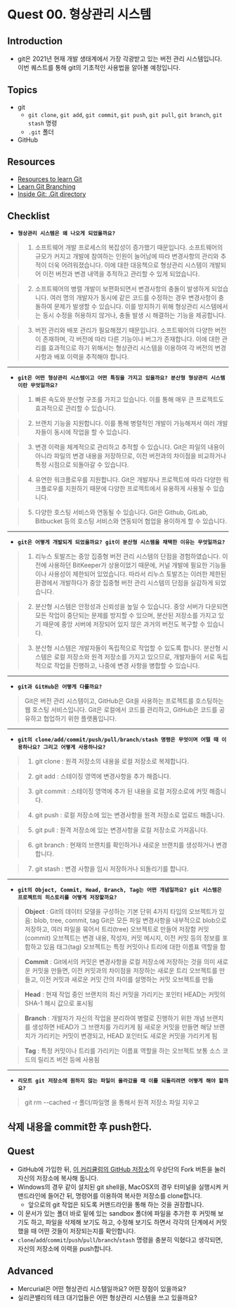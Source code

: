 # Quest 00. 형상관리 시스템

## Introduction

- git은 2021년 현재 개발 생태계에서 가장 각광받고 있는 버전 관리 시스템입니다. 이번 퀘스트를 통해 git의 기초적인 사용법을 알아볼 예정입니다.

## Topics

- git
  - `git clone`, `git add`, `git commit`, `git push`, `git pull`, `git branch`, `git stash` 명령
  - `.git` 폴더
- GitHub

## Resources

- [Resources to learn Git](https://try.github.io)
- [Learn Git Branching](https://learngitbranching.js.org/?locale=ko)
- [Inside Git: .Git directory](https://githowto.com/git_internals_git_directory)

## Checklist

- **`형상관리 시스템은 왜 나오게 되었을까요?`**

> 1.  소프트웨어 개발 프로세스의 복잡성이 증가했기 때문입니다. 소프트웨어의 규모가 커지고 개발에 참여하는 인원이 늘어남에 따라 변경사항의 관리와 추적이 더욱 어려워졌습니다. 이에 대한 대응책으로 형상관리 시스템이 개발되어 이전 버전과 변경 내역을 추적하고 관리할 수 있게 되었습니다.

> 2.  소프트웨어의 병렬 개발이 보편화되면서 변경사항의 충돌이 발생하게 되었습니다. 여러 명의 개발자가 동시에 같은 코드를 수정하는 경우 변경사항이 충돌하여 문제가 발생할 수 있습니다. 이를 방지하기 위해 형상관리 시스템에서는 동시 수정을 허용하지 않거나, 충돌 발생 시 해결하는 기능을 제공합니다.

> 3.  버전 관리와 배포 관리가 필요해졌기 때문입니다. 소프트웨어의 다양한 버전이 존재하며, 각 버전에 따라 다른 기능이나 버그가 존재합니다. 이에 대한 관리를 효과적으로 하기 위해서는 형상관리 시스템을 이용하여 각 버전의 변경사항과 배포 이력을 추적해야 합니다.

---

- **`git은 어떤 형상관리 시스템이고 어떤 특징을 가지고 있을까요? 분산형 형상관리 시스템이란 무엇일까요?`**

> 1.  빠른 속도와 분산형 구조를 가지고 있습니다. 이를 통해 매우 큰 프로젝트도 효과적으로 관리할 수 있습니다.

> 2.  브랜치 기능을 지원합니다. 이를 통해 병렬적인 개발이 가능해져서 여러 개발자들이 동시에 작업을 할 수 있습니다.

> 3.  변경 이력을 체계적으로 관리하고 추적할 수 있습니다. Git은 파일의 내용이 아니라 파일의 변경 내용을 저장하므로, 이전 버전과의 차이점을 비교하거나 특정 시점으로 되돌아갈 수 있습니다.

> 4.  유연한 워크플로우를 지원합니다. Git은 개발자나 프로젝트에 따라 다양한 워크플로우를 지원하기 때문에 다양한 프로젝트에서 유용하게 사용될 수 있습니다.

> 5.  다양한 호스팅 서비스와 연동될 수 있습니다. Git은 Github, GitLab, Bitbucket 등의 호스팅 서비스와 연동되어 협업을 용이하게 할 수 있습니다.

---

- **`git은 어떻게 개발되게 되었을까요? git이 분산형 시스템을 채택한 이유는 무엇일까요?`**

> 1.  리누스 토발즈는 중앙 집중형 버전 관리 시스템의 단점을 경험하였습니다. 이전에 사용하던 BitKeeper가 상용이었기 때문에, 커널 개발에 필요한 기능들이나 사용성이 제한되어 있었습니다. 따라서 리누스 토발즈는 이러한 제한된 환경에서 개발하다가 중앙 집중형 버전 관리 시스템의 단점을 실감하게 되었습니다.

> 2.  분산형 시스템은 안정성과 신뢰성을 높일 수 있습니다. 중앙 서버가 다운되면 모든 작업이 중단되는 문제를 방지할 수 있으며, 분산된 저장소를 가지고 있기 때문에 중앙 서버에 저장되어 있지 않은 과거의 버전도 복구할 수 있습니다.

> 3.  분산형 시스템은 개발자들이 독립적으로 작업할 수 있도록 합니다. 분산형 시스템은 로컬 저장소와 원격 저장소를 가지고 있으므로, 개발자들이 서로 독립적으로 작업을 진행하고, 나중에 변경 사항을 병합할 수 있습니다.

---

- **`git과 GitHub은 어떻게 다를까요?`**

> Git은 버전 관리 시스템이고, GitHub은 Git을 사용하는 프로젝트를 호스팅하는 웹 호스팅 서비스입니다. Git은 로컬에서 코드를 관리하고, GitHub은 코드를 공유하고 협업하기 위한 플랫폼입니다.

---

- **`git의 clone/add/commit/push/pull/branch/stash 명령은 무엇이며 어떨 때 이용하나요? 그리고 어떻게 사용하나요?`**

> 1. git clone : 원격 저장소의 내용을 로컬 저장소로 복제합니다.

> 2. git add : 스테이징 영역에 변경사항을 추가 해줍니다.

> 3. git commit : 스테이징 영역에 추가 된 내용을 로컬 저장소로에 커밋 해줍니다.

> 4. git push : 로컬 저장소에 있는 변경사항을 원격 저장소로 업로드 해줍니다.

> 5. git pull : 원격 저장소에 있는 변경사항을 로컬 저장소로 가져옵니다.

> 6. git branch : 현재의 브랜치를 확인하거나 새로운 브랜치를 생성하거나 변경 합니다.

> 7. git stash : 변경 사항을 임시 저장하거나 되돌리기를 합니다.

---

- **`git의 Object, Commit, Head, Branch, Tag는 어떤 개념일까요? git 시스템은 프로젝트의 히스토리를 어떻게 저장할까요?`**

> **Object** :
> Git의 데이터 모델을 구성하는 기본 단위
> 4가지 타입의 오브젝트가 있음: blob, tree, commit, tag
> Git은 모든 파일 변경사항을 내부적으로 blob으로 저장하고, 여러 파일을 묶어서 트리(tree) 오브젝트로 만들어 저장함
> 커밋(commit) 오브젝트는 변경 내용, 작성자, 커밋 메시지, 이전 커밋 등의 정보를 포함하고 있음
> 태그(tag) 오브젝트는 특정 커밋이나 트리에 대한 이름표 역할을 함

> **Commit** :
> Git에서의 커밋은 변경사항을 로컬 저장소에 저장하는 것을 의미
> 새로운 커밋을 만들면, 이전 커밋과의 차이점을 저장하는 새로운 트리 오브젝트를 만들고, 이전 커밋과 새로운 커밋 간의 차이를 설명하는 커밋 오브젝트를 만듦

> **Head** :
> 현재 작업 중인 브랜치의 최신 커밋을 가리키는 포인터
> HEAD는 커밋의 SHA-1 해시 값으로 표시됨

> **Branch** :
> 개발자가 자신의 작업을 분리하여 병렬로 진행하기 위한 개념
> 브랜치를 생성하면 HEAD가 그 브랜치를 가리키게 됨
> 새로운 커밋을 만들면 해당 브랜치가 가리키는 커밋이 변경되고, HEAD 포인터도 새로운 커밋을 가리키게 됨

> **Tag** :
> 특정 커밋이나 트리를 가리키는 이름표 역할을 하는 오브젝트
> 보통 소스 코드의 릴리즈 버전 등에 사용됨

---

- **`리모트 git 저장소에 원하지 않는 파일이 올라갔을 때 이를 되돌리려면 어떻게 해야 할까요?`**

> git rm --cached -r 폴더/파일명 을 통해서 원격 저장소 파일 지우고

## 삭제 내용을 commit한 후 push한다.

## Quest

- GitHub에 가입한 뒤, [이 커리큘럼의 GitHub 저장소](https://github.com/KnowRe-Dev/WebDevCurriculum)의 우상단의 Fork 버튼을 눌러 자신의 저장소에 복사해 둡니다.
- Windows의 경우 같이 설치된 git shell을, MacOSX의 경우 터미널을 실행시켜 커맨드라인에 들어간 뒤, 명령어를 이용하여 복사한 저장소를 clone합니다.
  - 앞으로의 git 작업은 되도록 커맨드라인을 통해 하는 것을 권장합니다.
- 이 문서가 있는 폴더 바로 밑에 있는 sandbox 폴더에 파일을 추가한 후 커밋해 보기도 하고, 파일을 삭제해 보기도 하고, 수정해 보기도 하면서 각각의 단계에서 커밋했을 때 어떤 것들이 저장되는지를 확인합니다.
- `clone`/`add`/`commit`/`push`/`pull`/`branch`/`stash` 명령을 충분히 익혔다고 생각되면, 자신의 저장소에 이력을 push합니다.

## Advanced

- Mercurial은 어떤 형상관리 시스템일까요? 어떤 장점이 있을까요?
- 실리콘밸리의 테크 대기업들은 어떤 형상관리 시스템을 쓰고 있을까요?
